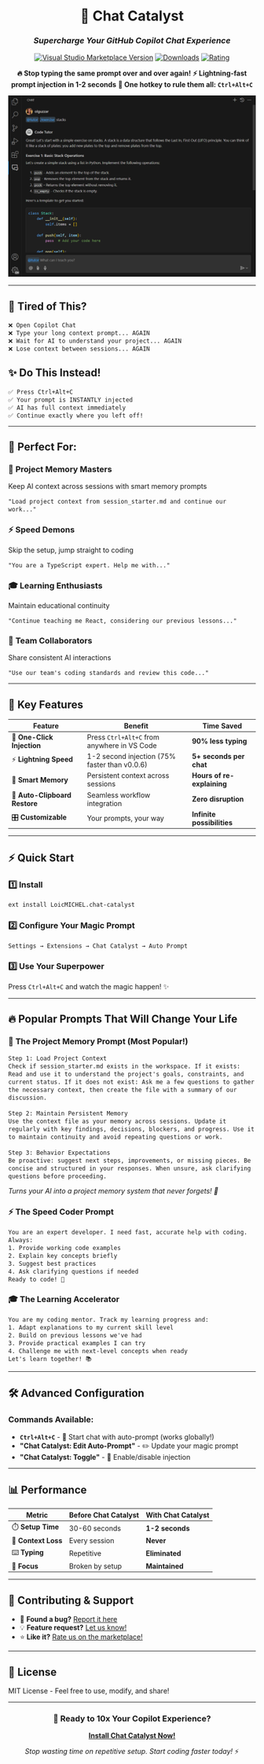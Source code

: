<div align="center">

# 🚀 Chat Catalyst
### *Supercharge Your GitHub Copilot Chat Experience*

[![Visual Studio Marketplace Version](https://img.shields.io/visual-studio-marketplace/v/LoicMICHEL.chat-catalyst?color=blue&label=VS%20Code%20Marketplace)](https://marketplace.visualstudio.com/items?itemName=LoicMICHEL.chat-catalyst)
[![Downloads](https://img.shields.io/visual-studio-marketplace/d/LoicMICHEL.chat-catalyst?color=green)](https://marketplace.visualstudio.com/items?itemName=LoicMICHEL.chat-catalyst)
[![Rating](https://img.shields.io/visual-studio-marketplace/r/LoicMICHEL.chat-catalyst?color=yellow)](https://marketplace.visualstudio.com/items?itemName=LoicMICHEL.chat-catalyst)

**🔥 Stop typing the same prompt over and over again!**
**⚡ Lightning-fast prompt injection in 1-2 seconds**
**🎯 One hotkey to rule them all: `Ctrl+Alt+C`**

![Demo](demo.png)

</div>

---

## 🤔 **Tired of This?**
```
❌ Open Copilot Chat
❌ Type your long context prompt... AGAIN
❌ Wait for AI to understand your project... AGAIN
❌ Lose context between sessions... AGAIN
```

## ✨ **Do This Instead!**
```
✅ Press Ctrl+Alt+C
✅ Your prompt is INSTANTLY injected
✅ AI has full context immediately
✅ Continue exactly where you left off!
```

---

## 🎯 **Perfect For:**

### 🧠 **Project Memory Masters**
Keep AI context across sessions with smart memory prompts
```
"Load project context from session_starter.md and continue our work..."
```

### ⚡ **Speed Demons**
Skip the setup, jump straight to coding
```
"You are a TypeScript expert. Help me with..."
```

### 🎓 **Learning Enthusiasts**
Maintain educational continuity
```
"Continue teaching me React, considering our previous lessons..."
```

### 👥 **Team Collaborators**
Share consistent AI interactions
```
"Use our team's coding standards and review this code..."
```

---

## 🚀 **Key Features**

| Feature | Benefit | Time Saved |
|---------|---------|------------|
| 🎯 **One-Click Injection** | Press `Ctrl+Alt+C` from anywhere in VS Code | **90% less typing** |
| ⚡ **Lightning Speed** | 1-2 second injection (75% faster than v0.0.6) | **5+ seconds per chat** |
| 🧠 **Smart Memory** | Persistent context across sessions | **Hours of re-explaining** |
| 🔄 **Auto-Clipboard Restore** | Seamless workflow integration | **Zero disruption** |
| 🎛️ **Customizable** | Your prompts, your way | **Infinite possibilities** |

---

## ⚡ **Quick Start**

### 1️⃣ **Install**
```bash
ext install LoicMICHEL.chat-catalyst
```

### 2️⃣ **Configure Your Magic Prompt**
`Settings → Extensions → Chat Catalyst → Auto Prompt`

### 3️⃣ **Use Your Superpower**
Press `Ctrl+Alt+C` and watch the magic happen! ✨

---

## 🔥 **Popular Prompts That Will Change Your Life**

### 🧠 **The Project Memory Prompt** (Most Popular!)
```
Step 1: Load Project Context
Check if session_starter.md exists in the workspace. If it exists: Read and use it to understand the project's goals, constraints, and current status. If it does not exist: Ask me a few questions to gather the necessary context, then create the file with a summary of our discussion.

Step 2: Maintain Persistent Memory
Use the context file as your memory across sessions. Update it regularly with key findings, decisions, blockers, and progress. Use it to maintain continuity and avoid repeating questions or work.

Step 3: Behavior Expectations
Be proactive: suggest next steps, improvements, or missing pieces. Be concise and structured in your responses. When unsure, ask clarifying questions before proceeding.
```
*Turns your AI into a project memory system that never forgets! 🤯*

### ⚡ **The Speed Coder Prompt**
```
You are an expert developer. I need fast, accurate help with coding. Always:
1. Provide working code examples
2. Explain key concepts briefly
3. Suggest best practices
4. Ask clarifying questions if needed
Ready to code! 🚀
```

### 🎓 **The Learning Accelerator**
```
You are my coding mentor. Track my learning progress and:
1. Adapt explanations to my current skill level
2. Build on previous lessons we've had
3. Provide practical examples I can try
4. Challenge me with next-level concepts when ready
Let's learn together! 📚
```

---

## 🛠️ **Advanced Configuration**

### Commands Available:
- **`Ctrl+Alt+C`** - 🚀 Start chat with auto-prompt (works globally!)
- **"Chat Catalyst: Edit Auto-Prompt"** - ✏️ Update your magic prompt
- **"Chat Catalyst: Toggle"** - 🔄 Enable/disable injection

---

## 📊 **Performance**

| Metric | Before Chat Catalyst | With Chat Catalyst |
|--------|---------------------|-------------------|
| ⏱️ **Setup Time** | 30-60 seconds | **1-2 seconds** |
| 🔄 **Context Loss** | Every session | **Never** |
| ⌨️ **Typing** | Repetitive | **Eliminated** |
| 🎯 **Focus** | Broken by setup | **Maintained** |

---

## 🤝 **Contributing & Support**

- 🐛 **Found a bug?** [Report it here](https://github.com/kayasax/chat-catalyst/issues)
- 💡 **Feature request?** [Let us know!](https://github.com/kayasax/chat-catalyst/issues)
- ⭐ **Like it?** [Rate us on the marketplace!](https://marketplace.visualstudio.com/items?itemName=LoicMICHEL.chat-catalyst)

---

## 📝 **License**

MIT License - Feel free to use, modify, and share!

---

<div align="center">

### 🚀 **Ready to 10x Your Copilot Experience?**

**[Install Chat Catalyst Now!](https://marketplace.visualstudio.com/items?itemName=LoicMICHEL.chat-catalyst)**

*Stop wasting time on repetitive setup. Start coding faster today!* ⚡

</div>
